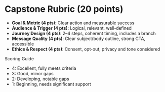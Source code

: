 # Capstone Rubric (20 points)

- **Goal & Metric (4 pts)**: Clear action and measurable success
- **Audience & Trigger (4 pts)**: Logical, relevant, well-defined
- **Journey Design (4 pts)**: 2–4 steps, coherent timing, includes a branch
- **Message Quality (4 pts)**: Clear subject/body outline, strong CTA, accessible
- **Ethics & Respect (4 pts)**: Consent, opt-out, privacy and tone considered

Scoring Guide
- 4: Excellent, fully meets criteria
- 3: Good, minor gaps
- 2: Developing, notable gaps
- 1: Beginning, needs significant support
